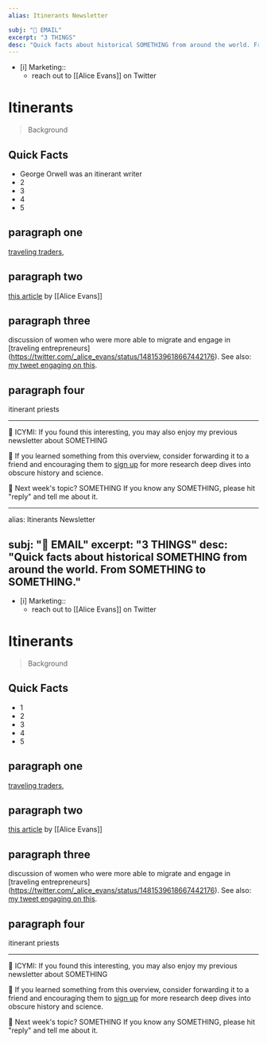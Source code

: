```yaml
---
alias: Itinerants Newsletter

subj: "📗 EMAIL"
excerpt: "3 THINGS" 
desc: "Quick facts about historical SOMETHING from around the world. From SOMETHING to SOMETHING."
---
```


* [i] Marketing:: 
	* reach out to [[Alice Evans]] on Twitter

# Itinerants

> Background

## Quick Facts
 
* George Orwell was an itinerant writer
* 2
* 3
* 4
* 5

## paragraph one 

 [traveling traders](https://theculturetrip.com/europe/ireland/articles/a-brief-history-of-irish-travellers-irelands-only-indigenous-minority/),

## paragraph two

 [this article](https://read.readwise.io/new/read/01fsa3zq10es01j4rzpyajx96p) by [[Alice Evans]] 

## paragraph three
discussion of women who were more able to migrate and engage in [traveling entrepreneurs] (https://twitter.com/_alice_evans/status/1481539618667442176). See also: [my tweet engaging on this](https://twitter.com/EleanorKonik/status/1481665481564114951). 

## paragraph four

itinerant priests

* * * 

📗 ICYMI: If you found this interesting, you may also enjoy my previous newsletter about SOMETHING

💚 If you learned something from this overview, consider forwarding it to a friend and encouraging them to [sign up](https://newsletter.eleanorkonik.com/membership/) for more research deep dives into obscure history and science. 

📅 Next week's topic? SOMETHING If you know any SOMETHING, please hit "reply" and tell me about it. 

---
alias: Itinerants Newsletter

subj: "📗 EMAIL"
excerpt: "3 THINGS" 
desc: "Quick facts about historical SOMETHING from around the world. From SOMETHING to SOMETHING."
---

* [i] Marketing:: 
	* reach out to [[Alice Evans]] on Twitter

# Itinerants

> Background

## Quick Facts
 
* 1
* 2
* 3
* 4
* 5

## paragraph one 

 [traveling traders](https://theculturetrip.com/europe/ireland/articles/a-brief-history-of-irish-travellers-irelands-only-indigenous-minority/),

## paragraph two

 [this article](https://read.readwise.io/new/read/01fsa3zq10es01j4rzpyajx96p) by [[Alice Evans]] 

## paragraph three
discussion of women who were more able to migrate and engage in [traveling entrepreneurs] (https://twitter.com/_alice_evans/status/1481539618667442176). See also: [my tweet engaging on this](https://twitter.com/EleanorKonik/status/1481665481564114951). 

## paragraph four

itinerant priests

* * * 

📗 ICYMI: If you found this interesting, you may also enjoy my previous newsletter about SOMETHING

💚 If you learned something from this overview, consider forwarding it to a friend and encouraging them to [sign up](https://newsletter.eleanorkonik.com/membership/) for more research deep dives into obscure history and science. 

📅 Next week's topic? SOMETHING If you know any SOMETHING, please hit "reply" and tell me about it. 
